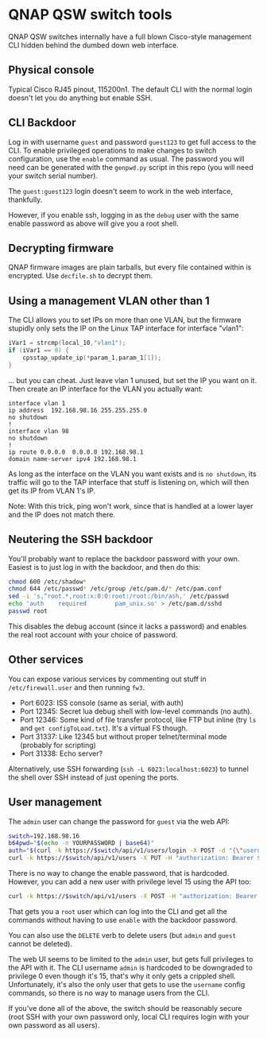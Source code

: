 # QNAP QSW switch tools

QNAP QSW switches internally have a full blown Cisco-style management CLI hidden behind the dumbed down web interface.

## Physical console

Typical Cisco RJ45 pinout, 115200n1. The default CLI with the normal login doesn't let you do anything but enable SSH.

## CLI Backdoor

Log in with username `guest` and password `guest123` to get full access to the CLI. To enable privileged operations to make changes to switch configuration, use the `enable` command as usual. The password you will need can be generated with the `genpwd.py` script in this repo (you will need your switch serial number).

The `guest:guest123` login doesn't seem to work in the web interface, thankfully.

However, if you enable ssh, logging in as the `debug` user with the same enable password as above will give you a root shell.

## Decrypting firmware

QNAP firmware images are plain tarballs, but every file contained within is encrypted. Use `decfile.sh` to decrypt them.

## Using a management VLAN other than 1

The CLI allows you to set IPs on more than one VLAN, but the firmware stupidly only sets the IP on the Linux TAP interface for interface "vlan1":

```c
iVar1 = strcmp(local_10,"vlan1");
if (iVar1 == 0) {
    cpsstap_update_ip(*param_1,param_1[1]);
}
```

... but you can cheat. Just leave vlan 1 unused, but set the IP you want on it. Then create an IP interface for the VLAN you actually want:

```
interface vlan 1
ip address  192.168.98.16 255.255.255.0
no shutdown
!
interface vlan 98
no shutdown
!
ip route 0.0.0.0  0.0.0.0 192.168.98.1
domain name-server ipv4 192.168.98.1
```

As long as the interface on the VLAN you want exists and is `no shutdown`, its traffic will go to the TAP interface that stuff is listening on, which will then get its IP from VLAN 1's IP.

Note: With this trick, ping won't work, since that is handled at a lower layer and the IP does not match there.

## Neutering the SSH backdoor

You'll probably want to replace the backdoor password with your own. Easiest is to just log in with the backdoor, and then do this:

```bash
chmod 600 /etc/shadow*
chmod 644 /etc/passwd* /etc/group /etc/pam.d/* /etc/pam.conf
sed -i 's,^root.*,root:x:0:0:root:/root:/bin/ash,' /etc/passwd
echo 'auth    required        pam_unix.so' > /etc/pam.d/sshd
passwd root
```

This disables the debug account (since it lacks a password) and enables the real root account with your choice of password.

## Other services

You can expose various services by commenting out stuff in `/etc/firewall.user` and then running `fw3`.

* Port 6023: ISS console (same as serial, with auth)
* Port 12345: Secret lua debug shell with low-level commands (no auth).
* Port 12346: Some kind of file transfer protocol, like FTP but inline (try `ls` and `get configToLoad.txt`). It's a virtual FS though.
* Port 31337: Like 12345 but without proper telnet/terminal mode (probably for scripting)
* Port 31338: Echo server?

Alternatively, use SSH forwarding (`ssh -L 6023:localhost:6023`) to tunnel the shell over SSH instead of just opening the ports.

## User management

The `admin` user can change the password for `guest` via the web API:

```bash
switch=192.168.98.16
b64pwd="$(echo -n YOURPASSWORD | base64)"
auth="$(curl -k https://$switch/api/v1/users/login -X POST -d "{\"username\": \"admin\", \"password\": \"$b64pwd\"}" | jq -r .result)"
curl -k https://$switch/api/v1/users -X PUT -H "authorization: Bearer $auth" -d '{"idx":"guest","data":{"Password": "NEWPASSWORD"}}'
```

There is no way to change the enable password, that is hardcoded. However, you can add a new user with privilege level 15 using the API too:

```bash
curl -k https://$switch/api/v1/users -X POST -H "authorization: Bearer $auth" -d '{"idx":"root","data":{"Password": "NEWPASSWORD", "Privilege": 15}}'
```

That gets you a `root` user which can log into the CLI and get all the commands without having to use `enable` with the backdoor password.

You can also use the `DELETE` verb to delete users (but `admin` and `guest` cannot be deleted).

The web UI seems to be limited to the `admin` user, but gets full privileges to the API with it. The CLI username `admin` is hardcoded to be downgraded to privilege 0 even though it's 15, that's why it only gets a crippled shell. Unfortunately, it's also the only user that gets to use the `username` config commands, so there is no way to manage users from the CLI.

If you've done all of the above, the switch should be reasonably secure (root SSH with your own password only, local CLI requires login with your own password as all users).
